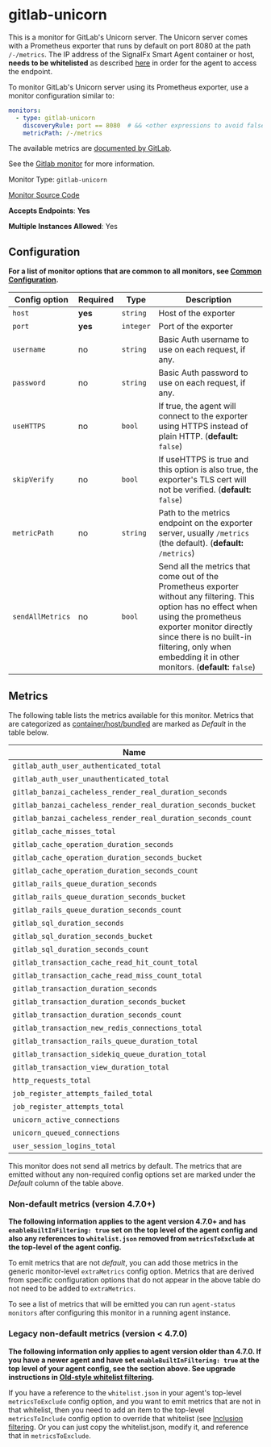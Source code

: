 <!--- GENERATED BY gomplate from scripts/docs/monitor-page.md.tmpl --->

# gitlab-unicorn

This is a monitor for GitLab's Unicorn server.  The Unicorn server comes
with a Prometheus exporter that runs by default on port 8080 at the path
`/-/metrics`.  The IP address of the SignalFx Smart Agent container or
host, **needs to be whitelisted** as described
[here](https://docs.gitlab.com/ee/administration/monitoring/ip_whitelist.html)
in order for the agent to access the endpoint.

To monitor GitLab's Unicorn server using its Prometheus exporter, use a
monitor configuration similar to:

```yaml
monitors:
  - type: gitlab-unicorn
    discoveryRule: port == 8080  # && <other expressions to avoid false-positives on port alone>
    metricPath: /-/metrics
```

The available metrics are [documented by GitLab](https://gitlab.com/gitlab-org/gitlab-ee/blob/master/doc/administration/monitoring/prometheus/gitlab_metrics.md#unicorn-metrics-available).

See the [Gitlab monitor](gitlab.md) for more information.


Monitor Type: `gitlab-unicorn`

[Monitor Source Code](https://github.com/signalfx/signalfx-agent/tree/master/internal/monitors/gitlab)

**Accepts Endpoints**: **Yes**

**Multiple Instances Allowed**: Yes

## Configuration

**For a list of monitor options that are common to all monitors, see [Common
Configuration](../monitor-config.md#common-configuration).**


| Config option | Required | Type | Description |
| --- | --- | --- | --- |
| `host` | **yes** | `string` | Host of the exporter |
| `port` | **yes** | `integer` | Port of the exporter |
| `username` | no | `string` | Basic Auth username to use on each request, if any. |
| `password` | no | `string` | Basic Auth password to use on each request, if any. |
| `useHTTPS` | no | `bool` | If true, the agent will connect to the exporter using HTTPS instead of plain HTTP. (**default:** `false`) |
| `skipVerify` | no | `bool` | If useHTTPS is true and this option is also true, the exporter's TLS cert will not be verified. (**default:** `false`) |
| `metricPath` | no | `string` | Path to the metrics endpoint on the exporter server, usually `/metrics` (the default). (**default:** `/metrics`) |
| `sendAllMetrics` | no | `bool` | Send all the metrics that come out of the Prometheus exporter without any filtering.  This option has no effect when using the prometheus exporter monitor directly since there is no built-in filtering, only when embedding it in other monitors. (**default:** `false`) |


## Metrics

The following table lists the metrics available for this monitor.
Metrics that are categorized as [container/host/bundled](https://docs.signalfx.com/en/latest/admin-guide/usage.html#about-custom-bundled-and-high-resolution-metrics)
are marked as _Default_ in the table below.

| Name | Type | [Default](https://docs.signalfx.com/en/latest/admin-guide/usage.html#about-custom-bundled-and-high-resolution-metrics) | Description |
| ---  | ---  | ---    | ---         |
| `gitlab_auth_user_authenticated_total` | cumulative |  |  |
| `gitlab_auth_user_unauthenticated_total` | cumulative |  |  |
| `gitlab_banzai_cacheless_render_real_duration_seconds` | cumulative |  |  |
| `gitlab_banzai_cacheless_render_real_duration_seconds_bucket` | cumulative |  |  |
| `gitlab_banzai_cacheless_render_real_duration_seconds_count` | cumulative |  |  |
| `gitlab_cache_misses_total` | cumulative |  |  |
| `gitlab_cache_operation_duration_seconds` | cumulative |  |  |
| `gitlab_cache_operation_duration_seconds_bucket` | cumulative |  |  |
| `gitlab_cache_operation_duration_seconds_count` | cumulative |  |  |
| `gitlab_rails_queue_duration_seconds` | cumulative |  |  |
| `gitlab_rails_queue_duration_seconds_bucket` | cumulative |  |  |
| `gitlab_rails_queue_duration_seconds_count` | cumulative |  |  |
| `gitlab_sql_duration_seconds` | cumulative |  |  |
| `gitlab_sql_duration_seconds_bucket` | cumulative |  |  |
| `gitlab_sql_duration_seconds_count` | cumulative |  |  |
| `gitlab_transaction_cache_read_hit_count_total` | cumulative |  |  |
| `gitlab_transaction_cache_read_miss_count_total` | cumulative |  |  |
| `gitlab_transaction_duration_seconds` | cumulative |  |  |
| `gitlab_transaction_duration_seconds_bucket` | cumulative |  |  |
| `gitlab_transaction_duration_seconds_count` | cumulative |  |  |
| `gitlab_transaction_new_redis_connections_total` | cumulative |  |  |
| `gitlab_transaction_rails_queue_duration_total` | gauge |  |  |
| `gitlab_transaction_sidekiq_queue_duration_total` | gauge | ✔ |  |
| `gitlab_transaction_view_duration_total` | cumulative |  |  |
| `http_requests_total` | cumulative |  |  |
| `job_register_attempts_failed_total` | cumulative |  |  |
| `job_register_attempts_total` | cumulative |  |  |
| `unicorn_active_connections` | gauge |  |  |
| `unicorn_queued_connections` | gauge |  |  |
| `user_session_logins_total` | cumulative |  |  |



This monitor does not send all metrics by default.  The metrics that are
emitted without any non-required config options set are marked under the
_Default_ column of the table above.

### Non-default metrics (version 4.7.0+)

**The following information applies to the agent version 4.7.0+ and has
`enableBuiltInFiltering: true` set on the top level of the agent config and
also any references to `whitelist.json` removed from `metricsToExclude` at the
top-level of the agent config.**

To emit metrics that are not _default_, you can add those metrics in the
generic monitor-level `extraMetrics` config option.  Metrics that are derived
from specific configuration options that do not appear in the above table do
not need to be added to `extraMetrics`.

To see a list of metrics that will be emitted you can run `agent-status
monitors` after configuring this monitor in a running agent instance.



### Legacy non-default metrics (version < 4.7.0)

**The following information only applies to agent version older than 4.7.0. If
you have a newer agent and have set `enableBuiltInFiltering: true` at the top
level of your agent config, see the section above. See upgrade instructions in
[Old-style whitelist filtering](../legacy-filtering.md#old-style-whitelist-filtering).**

If you have a reference to the `whitelist.json` in your agent's top-level
`metricsToExclude` config option, and you want to emit metrics that are not in
that whitelist, then you need to add an item to the top-level
`metricsToInclude` config option to override that whitelist (see [Inclusion
filtering](../legacy-filtering.md#inclusion-filtering).  Or you can just
copy the whitelist.json, modify it, and reference that in `metricsToExclude`.




